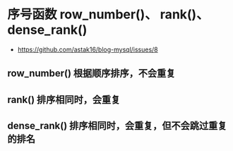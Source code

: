# 序号函数 row_number()、 rank()、 dense_rank()

- https://github.com/astak16/blog-mysql/issues/8

## row_number() 根据顺序排序，不会重复


## rank() 排序相同时，会重复


## dense_rank() 排序相同时，会重复，但不会跳过重复的排名
